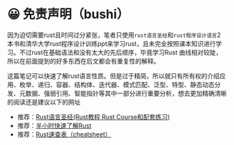 # 😀 免责声明（bushi）

因为迫切需要rust且时间过分紧张，笔者只使用`rust语言圣经`和`rust程序设计语言`2本书和清华大学rust程序设计训练ppt来学习rust，且未完全按照课本知识进行学习。不过rust在基础语法和没有太大的先后顺序，毕竟学习Rust 曲线相对较陡，所以在前面提到的好多东西在后文都会有重复性的解释。

这篇笔记可以快速了解rust语言性质。但是过于精简，所以就只有所有权的介绍应用、枚举、递归、容器、结构体、迭代器、模式匹配、泛型、特型、静态动态分发、元数据、强弱引用、智能指针等其中一部分进行重要分析，想去更加精确清晰的阅读还是建议以下的网址

* 推荐：[Rust语言圣经(Rust教程 Rust Course和配套练习)](https://course.rs/)
* 推荐：[半小时快速了解Rust](https://fasterthanli.me/articles/a-half-hour-to-learn-rust)
* 推荐：[Rust速查表（cheatsheet）](https://cheats.rs/)&#x20;